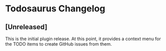 Todosaurus Changelog
====================

## [Unreleased]
This is the initial plugin release. At this point, it provides a context menu for the TODO items to create GitHub issues from them.
